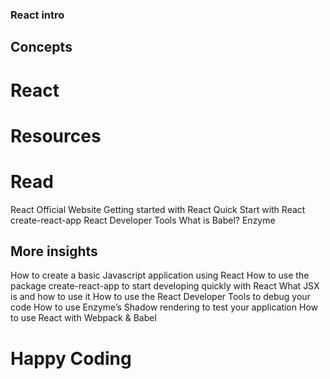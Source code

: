 ### React intro

## Concepts

# React

# Resources

# Read

 React Official Website
 Getting started with React
 Quick Start with React
 create-react-app
 React Developer Tools
 What is Babel?
 Enzyme

## More insights

 How to create a basic Javascript application using React
 How to use the package create-react-app to start developing quickly with React
 What JSX is and how to use it
 How to use the React Developer Tools to debug your code
 How to use Enzyme’s Shadow rendering to test your application
 How to use React with Webpack & Babel
# Happy Coding